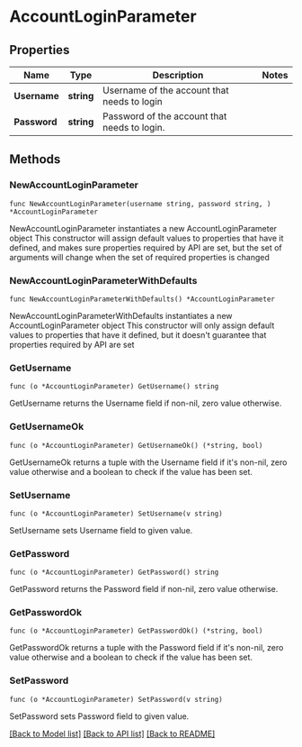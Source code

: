# AccountLoginParameter

## Properties

Name | Type | Description | Notes
------------ | ------------- | ------------- | -------------
**Username** | **string** | Username of the account that needs to login | 
**Password** | **string** | Password of the account that needs to login. | 

## Methods

### NewAccountLoginParameter

`func NewAccountLoginParameter(username string, password string, ) *AccountLoginParameter`

NewAccountLoginParameter instantiates a new AccountLoginParameter object
This constructor will assign default values to properties that have it defined,
and makes sure properties required by API are set, but the set of arguments
will change when the set of required properties is changed

### NewAccountLoginParameterWithDefaults

`func NewAccountLoginParameterWithDefaults() *AccountLoginParameter`

NewAccountLoginParameterWithDefaults instantiates a new AccountLoginParameter object
This constructor will only assign default values to properties that have it defined,
but it doesn't guarantee that properties required by API are set

### GetUsername

`func (o *AccountLoginParameter) GetUsername() string`

GetUsername returns the Username field if non-nil, zero value otherwise.

### GetUsernameOk

`func (o *AccountLoginParameter) GetUsernameOk() (*string, bool)`

GetUsernameOk returns a tuple with the Username field if it's non-nil, zero value otherwise
and a boolean to check if the value has been set.

### SetUsername

`func (o *AccountLoginParameter) SetUsername(v string)`

SetUsername sets Username field to given value.


### GetPassword

`func (o *AccountLoginParameter) GetPassword() string`

GetPassword returns the Password field if non-nil, zero value otherwise.

### GetPasswordOk

`func (o *AccountLoginParameter) GetPasswordOk() (*string, bool)`

GetPasswordOk returns a tuple with the Password field if it's non-nil, zero value otherwise
and a boolean to check if the value has been set.

### SetPassword

`func (o *AccountLoginParameter) SetPassword(v string)`

SetPassword sets Password field to given value.



[[Back to Model list]](../README.md#documentation-for-models) [[Back to API list]](../README.md#documentation-for-api-endpoints) [[Back to README]](../README.md)


